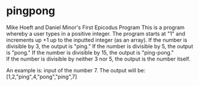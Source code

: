 # pingpong
Mike Hoeft and Daniel Minor's First Epicodus Program
This is a program whereby a user types in a positive integer.
The program starts at "1" and increments up +1 up to the inputted integer (as an array).
If the number is divisible by 3, the output is "ping."
If the number is divisible by 5, the output is "pong."
If the number is divisible by 15, the output is "ping-pong."  
If the number is divisible by neither 3 nor 5, the output is the number itself.

An example is: input of the number 7.
The output will be: [1,2,"ping",4,"pong","ping",7]
